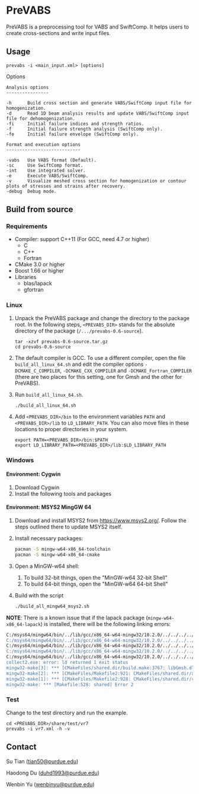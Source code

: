 # PreVABS

PreVABS is a preprocessing tool for VABS and SwiftComp.
It helps users to create cross-sections and write input files.

## Usage

````
prevabs -i <main_input.xml> [options]
````

Options

````
Analysis options
----------------

-h      Build cross section and generate VABS/SwiftComp input file for homogenization.
-d      Read 1D beam analysis results and update VABS/SwiftComp input file for dehomogenization.
-fi     Initial failure indices and strength ratios.
-f      Initial failure strength analysis (SwiftComp only).
-fe     Initial failure envelope (SwiftComp only).

Format and execution options
----------------------------

-vabs   Use VABS format (Default).
-sc     Use SwiftComp format.
-int    Use integrated solver.
-e      Execute VABS/SwiftComp.
-v      Visualize meshed cross section for homogenization or contour plots of stresses and strains after recovery.
-debug  Debug mode.
````

## Build from source

### Requirements

* Compiler: support C++11 (For GCC, need 4.7 or higher)
  * C
  * C++
  * Fortran
* CMake 3.0 or higher
* Boost 1.66 or higher
* Libraries
  * blas/lapack
  * gfortran

### Linux

1. Unpack the PreVABS package and change the directory to the package
root. In the following steps, `<PREVABS_DIR>` stands for the absolute
directory of the package (`/.../prevabs-0.6-source`).

    ````
    tar -xzvf prevabs-0.6-source.tar.gz
    cd prevabs-0.6-source
    ````

2. The default compiler is GCC. To use a different compiler, open the
file `build_all_linux_64.sh` and edit the compiler options
`-DCMAKE_C_COMPILER`, `-DCMAKE_CXX_COMPILER` and `-DCMAKE_Fortran_COMPILER`
(there are two places for this setting, one for Gmsh and the other for PreVABS).

3. Run `build_all_linux_64.sh`.

    ````
    ./build_all_linux_64.sh
    ````

4. Add `<PREVABS_DIR>/bin` to the environment variables `PATH` and `<PREVABS_DIR>/lib`
    to `LD_LIBRARY_PATH`. You can also move files in these locations to
    proper directories in your system.

    ````
    export PATH=<PREVABS_DIR>/bin:$PATH
    export LD_LIBRARY_PATH=<PREVABS_DIR>/lib:$LD_LIBRARY_PATH
    ````

### Windows

#### Environment: Cygwin

1. Download Cygwin
2. Install the following tools and packages



#### Environment: MSYS2 MingGW 64

1. Download and install MSYS2 from https://www.msys2.org/. Follow the steps outlined there to update MSYS2 itself.
2. Install necessary packages:

   ````bash
   pacman -S mingw-w64-x86_64-toolchain
   pacman -S mingw-w64-x86_64-cmake
   ````

3. Open a MinGW-w64 shell:

   1. To build 32-bit things, open the "MinGW-w64 32-bit Shell"
   2. To build 64-bit things, open the "MinGW-w64 64-bit Shell"

4. Build with the script 

    ````bash
    ./build_all_mingw64_msys2.sh
    ````

**NOTE**: There is a known issue that if the lapack package 
(`mingw-w64-x86_64-lapack`) is installed, there will be the following
linking errors:

````bash
C:/msys64/mingw64/bin/../lib/gcc/x86_64-w64-mingw32/10.2.0/../../../../x86_64-w64-mingw32/bin/ld.exe: C:/msys64/mingw64/bin/../lib/gcc/x86_64-w64-mingw32/10.2.0\libgfortran.a(write.o):(.text$determine_en_precision+0x1f7): undefined reference to `quadmath_snprintf'
C:/msys64/mingw64/bin/../lib/gcc/x86_64-w64-mingw32/10.2.0/../../../../x86_64-w64-mingw32/bin/ld.exe: C:/msys64/mingw64/bin/../lib/gcc/x86_64-w64-mingw32/10.2.0\libgfortran.a(write.o):(.text$get_float_string+0x265): undefined reference to `quadmath_snprintf'
C:/msys64/mingw64/bin/../lib/gcc/x86_64-w64-mingw32/10.2.0/../../../../x86_64-w64-mingw32/bin/ld.exe: C:/msys64/mingw64/bin/../lib/gcc/x86_64-w64-mingw32/10.2.0\libgfortran.a(write.o):(.text$get_float_string+0xdc3): undefined reference to `quadmath_snprintf'
C:/msys64/mingw64/bin/../lib/gcc/x86_64-w64-mingw32/10.2.0/../../../../x86_64-w64-mingw32/bin/ld.exe: C:/msys64/mingw64/bin/../lib/gcc/x86_64-w64-mingw32/10.2.0\libgfortran.a(write.o):(.text$get_float_string+0x1753): undefined reference to `quadmath_snprintf'
C:/msys64/mingw64/bin/../lib/gcc/x86_64-w64-mingw32/10.2.0/../../../../x86_64-w64-mingw32/bin/ld.exe: C:/msys64/mingw64/bin/../lib/gcc/x86_64-w64-mingw32/10.2.0\libgfortran.a(write.o):(.text$get_float_string+0x188e): undefined reference to `quadmath_snprintf'
collect2.exe: error: ld returned 1 exit status
mingw32-make[3]: *** [CMakeFiles/shared.dir/build.make:3767: libGmsh.dll] Error 1
mingw32-make[2]: *** [CMakeFiles/Makefile2:921: CMakeFiles/shared.dir/all] Error 2
mingw32-make[1]: *** [CMakeFiles/Makefile2:928: CMakeFiles/shared.dir/rule] Error 2
mingw32-make: *** [Makefile:528: shared] Error 2
````

### Test

Change to the test directory and run the example.

````
cd <PREVABS_DIR>/share/test/vr7
prevabs -i vr7.xml -h -v
````


## Contact

Su Tian
(tian50@purdue.edu)

Haodong Du
(duhd1993@purdue.edu)

Wenbin Yu
(wenbinyu@purdue.edu)
